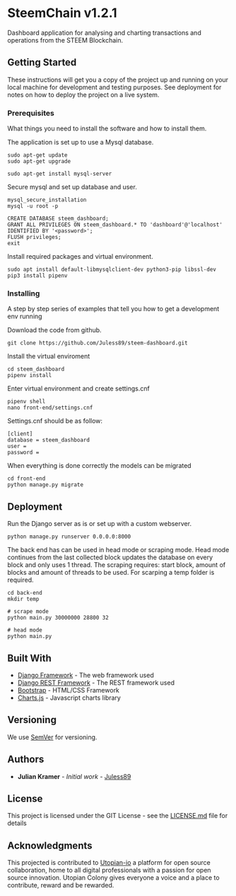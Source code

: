 # SteemChain v1.2.1

Dashboard application for analysing and charting transactions and operations from the STEEM Blockchain.

## Getting Started

These instructions will get you a copy of the project up and running on your local machine for development and testing purposes. See deployment for notes on how to deploy the project on a live system.

### Prerequisites

What things you need to install the software and how to install them.

The application is set up to use a Mysql database.

```
sudo apt-get update
sudo apt-get upgrade

sudo apt-get install mysql-server
```

Secure mysql and set up database and user.
```
mysql_secure_installation
mysql -u root -p

CREATE DATABASE steem_dashboard;
GRANT ALL PRIVILEGES ON steem_dashboard.* TO 'dashboard'@'localhost' IDENTIFIED BY '<password>';
FLUSH privileges;
exit
```

Install required packages and virtual environment.

```
sudo apt install default-libmysqlclient-dev python3-pip libssl-dev
pip3 install pipenv 
```

### Installing

A step by step series of examples that tell you how to get a development env running

Download the code from github.

```
git clone https://github.com/Juless89/steem-dashboard.git
```


Install the virtual enviroment
```
cd steem_dashboard
pipenv install
```
Enter virtual environment and create settings.cnf

```
pipenv shell
nano front-end/settings.cnf
```

Settings.cnf should be as follow:
```
[client]
database = steem_dashboard
user = 
password = 
```

When everything is done correctly the models can be migrated
```
cd front-end
python manage.py migrate

```

## Deployment

Run the Django server as is or set up with a custom webserver.

```
python manage.py runserver 0.0.0.0:8000
```

The back end has can be used in head mode or scraping mode. Head mode continues from the last collected block updates the database on every block and only uses 1 thread. The scraping requires: start block, amount of blocks and amount of threads to be used. For scarping a temp folder is required.


```
cd back-end
mkdir temp

# scrape mode
python main.py 30000000 28800 32

# head mode
python main.py
```

## Built With

* [Django Framework](https://github.com/django/django) - The web framework used
* [Django REST Framework](https://github.com/django/django) - The REST framework used
* [Bootstrap](https://getbootstrap.com/) - HTML/CSS Framework
* [Charts.js](https://www.chartjs.org/) - Javascript charts library


## Versioning

We use [SemVer](http://semver.org/) for versioning.

## Authors

* **Julian Kramer** - *Initial work* - [Juless89](https://github.com/Juless89)

## License

This project is licensed under the GIT License - see the [LICENSE.md](LICENSE.md) file for details

## Acknowledgments

This projected is contributed to [Utopian-io](https://colony.utopian.io/) a platform for open source collaboration, home to all digital professionals with a passion for open source innovation. Utopian Colony gives everyone a voice and a place to contribute, reward and be rewarded.
